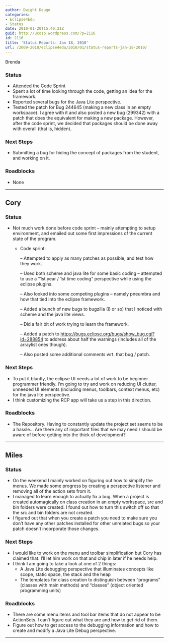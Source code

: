 ```yaml
---
author: Dwight Deugo
categories:
- Eclipse4Edu
- Status
date: 2010-01-20T15:40:21Z
guid: http://ucosp.wordpress.com/?p=2116
id: 2116
title: 'Status Reports: Jan 18, 2010'
url: /2009-2010/eclipse4edu/2010/01/status-reports-jan-18-2010/
---
```


Brenda</strong></h2> 

### Status

  * Attended the Code Sprint
  * Spent a lot of time looking through the code, getting an idea for the framework.
  * Reported several bugs for the Java Lite perspective.
  * Tested the patch for Bug 244645 (making a new class in an empty workspace). I agree with it and also posted a new bug (299342) with a patch that does the equivalent for making a new package. However, after the code sprint, we decided that packages should be done away with overall (that is, hidden). 

### Next Steps

  * Submitting a bug for hiding the concept of packages from the student, and working on it. 

### Roadblocks

<ul type="disc">
  <li>
    None
  </li>
</ul>

* * *

## **Cory**

### Status

  * Not much work done before code sprint &#8211; mainly attempting to setup environment, and emailed out some first impressions of the current state of the program. 
      * Code sprint:
          
        &#8211; Attempted to apply as many patches as possible, and test how they work.
          
        &#8211; Used both scheme and java lite for some basic coding &#8211; attempted to use a "1st year / 1st time coding" perspective while using the eclipse plugins.
          
        &#8211; Also looked into some competing plugins &#8211; namely pneumbra and how that tied into the eclipse framework.
          
        &#8211; Added a bunch of new bugs to bugzilla (8 or so) that I noticed with scheme and the java lite views.
          
        &#8211; Did a fair bit of work trying to learn the framework.
        
        &#8211; Added a patch to https://bugs.eclipse.org/bugs/show_bug.cgi?id=288854 to address about half the warnings (includes all of the arraylist ones though). 
         
        &#8211; Also posted some additional comments wrt. that bug / patch.
    
    
        

### Next Steps

  * To put it bluntly, the eclipse UI needs a lot of work to be beginner programmer friendly. I&#8217;m going to try and work on reducing UI clutter, unneeded UI elements (including menus, toolbars, context menus, etc) for the java lite perspective.
  * I think customizing the RCP app will take us a step in this direction. 

### Roadblocks

<ul type="disc">
  <li>
    The Repository. Having to constantly update the project set seems to be a hassle&#8230; Are there any of important files that we may need / should be aware of before getting into the thick of development?
  </li>
</ul>

* * *

## **Miles**

### Status

  * On the weekend I mainly worked on figuring out how to simplify the menus. We made some progress by creating a perspective listener and removing all of the action sets from it.
  * I managed to learn enough to actually fix a bug. When a project is created automagically on class creation in an empty workspace, src and bin folders were created. I found out how to turn this switch off so that the src and bin folders are not created.
  * I figured out that when you create a patch you need to make sure you don’t have any other patches installed for other unrelated bugs so your patch doesn’t incorporate those changes.

### Next Steps

  * I would like to work on the menu and toolbar simplification but Cory has claimed that. I’ll let him work on that and chip in later if he needs help.
  * I think I am going to take a look at one of 2 things: 
      * A Java Lite debugging perspective that illuminates concepts like scope, static space, the stack and the heap
      * The templates for class creation to distinguish between “programs” (classes with main methods) and “classes” (object oriented programming units)
    
    
        

### Roadblocks

<ul type="disc">
  <li>
    There are some menu items and tool bar items that do not appear to be ActionSets. I can’t figure out what they are and how to get rid of them.
  </li>
  <li>
    Figure out how to get access to the debugging information and how to create and modify a Java Lite Debug perspective.
  </li>
</ul>

* * *